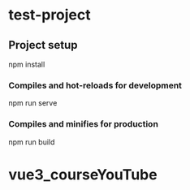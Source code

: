 # test-project

## Project setup

npm install


### Compiles and hot-reloads for development

npm run serve


### Compiles and minifies for production

npm run build

# vue3_courseYouTube

